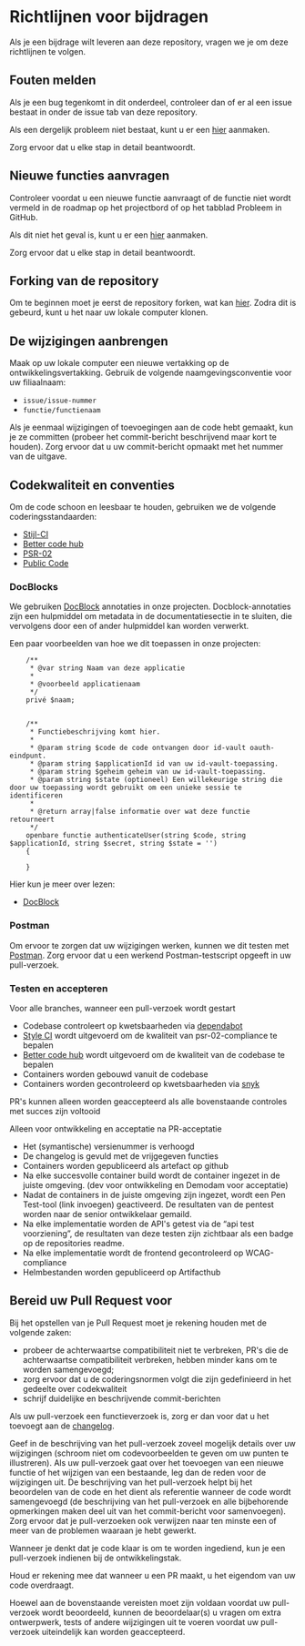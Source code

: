 # Richtlijnen voor bijdragen

Als je een bijdrage wilt leveren aan deze repository, vragen we je om deze richtlijnen te volgen.

## Fouten melden
Als je een bug tegenkomt in dit onderdeel, controleer dan of er al een issue bestaat in onder de issue tab van deze repository.

Als een dergelijk probleem niet bestaat, kunt u er een [hier](/../../issues/new?assignees=&labels=&template=bug_report.md&title=) aanmaken.

Zorg ervoor dat u elke stap in detail beantwoordt.

## Nieuwe functies aanvragen
Controleer voordat u een nieuwe functie aanvraagt ​​of de functie niet wordt vermeld in de roadmap op het projectbord of op het tabblad Probleem in GitHub.

Als dit niet het geval is, kunt u er een [hier](/../../issues/new?assignees=&labels=&template=feature_request.md&title=) aanmaken.

Zorg ervoor dat u elke stap in detail beantwoordt.

## Forking van de repository
Om te beginnen moet je eerst de repository forken, wat kan [hier](/../../fork).
Zodra dit is gebeurd, kunt u het naar uw lokale computer klonen.

## De wijzigingen aanbrengen
Maak op uw lokale computer een nieuwe vertakking op de ontwikkelingsvertakking.
Gebruik de volgende naamgevingsconventie voor uw filiaalnaam:
- `issue/issue-nummer`
- `functie/functienaam`

Als je eenmaal wijzigingen of toevoegingen aan de code hebt gemaakt, kun je ze committen (probeer het commit-bericht beschrijvend maar kort te houden).
Zorg ervoor dat u uw commit-bericht opmaakt met het nummer van de uitgave.

## Codekwaliteit en conventies
Om de code schoon en leesbaar te houden, gebruiken we de volgende coderingsstandaarden:
- [Stijl-CI](https://styleci.io/)
- [Better code hub](https://bettercodehub.com/repositories)
- [PSR-02](https://docs.opnsense.org/development/guidelines/psr2.html)
- [Public Code](https://publiccode.net/)

### DocBlocks
We gebruiken [DocBlock](https://en.wikipedia.org/wiki/Docblock) annotaties in onze projecten.
Docblock-annotaties zijn een hulpmiddel om metadata in de documentatiesectie in te sluiten, die vervolgens door een of ander hulpmiddel kan worden verwerkt.

Een paar voorbeelden van hoe we dit toepassen in onze projecten:

```vue'
    /**
     * @var string Naam van deze applicatie
     *
     * @voorbeeld applicatienaam
     */
    privé $naam;


    /**
     * Functiebeschrijving komt hier.
     *
     * @param string $code de code ontvangen door id-vault oauth-eindpunt.
     * @param string $applicationId id van uw id-vault-toepassing.
     * @param string $geheim geheim van uw id-vault-toepassing.
     * @param string $state (optioneel) Een willekeurige string die door uw toepassing wordt gebruikt om een ​​unieke sessie te identificeren
     *
     * @return array|false informatie over wat deze functie retourneert
     */
    openbare functie authenticateUser(string $code, string $applicationId, string $secret, string $state = '')
    {

    }
```

Hier kun je meer over lezen:
- [DocBlock](https://en.wikipedia.org/wiki/Docblock)

### Postman
Om ervoor te zorgen dat uw wijzigingen werken, kunnen we dit testen met [Postman](https://www.postman.com/).
Zorg ervoor dat u een werkend Postman-testscript opgeeft in uw pull-verzoek.

### Testen en accepteren
Voor alle branches, wanneer een pull-verzoek wordt gestart
- Codebase controleert op kwetsbaarheden via [dependabot](https://github.com/dependabot)
- [Style CI](https://styleci.io/) wordt uitgevoerd om de kwaliteit van psr-02-compliance te bepalen
- [Better code hub](https://www.bettercodehub.com/) wordt uitgevoerd om de kwaliteit van de codebase te bepalen
- Containers worden gebouwd vanuit de codebase
- Containers worden gecontroleerd op kwetsbaarheden via [snyk](https://snyk.io/)

PR's kunnen alleen worden geaccepteerd als alle bovenstaande controles met succes zijn voltooid

Alleen voor ontwikkeling en acceptatie na PR-acceptatie
- Het (symantische) versienummer is verhoogd
- De changelog is gevuld met de vrijgegeven functies
- Containers worden gepubliceerd als artefact op github
- Na elke succesvolle container build wordt de container ingezet in de juiste omgeving. (dev voor ontwikkeling en Demodam voor acceptatie)
- Nadat de containers in de juiste omgeving zijn ingezet, wordt een Pen Test-tool (link invoegen) geactiveerd. De resultaten van de pentest worden naar de senior ontwikkelaar gemaild.
- Na elke implementatie worden de API's getest via de “api test voorziening”, de resultaten van deze testen zijn zichtbaar als een badge op de repositories readme.
- Na elke implementatie wordt de frontend gecontroleerd op WCAG-compliance
- Helmbestanden worden gepubliceerd op Artifacthub


## Bereid uw Pull Request voor

Bij het opstellen van je Pull Request moet je rekening houden met de volgende zaken:
- probeer de achterwaartse compatibiliteit niet te verbreken, PR's die de achterwaartse compatibiliteit verbreken, hebben minder kans om te worden samengevoegd;
- zorg ervoor dat u de coderingsnormen volgt die zijn gedefinieerd in het gedeelte over codekwaliteit
- schrijf duidelijke en beschrijvende commit-berichten

Als uw pull-verzoek een functieverzoek is, zorg er dan voor dat u het toevoegt aan de [changelog](CHANGELOG.md).

Geef in de beschrijving van het pull-verzoek zoveel mogelijk details over uw wijzigingen (schroom niet om codevoorbeelden te geven om uw punten te illustreren). Als uw pull-verzoek gaat over het toevoegen van een nieuwe functie of het wijzigen van een bestaande, leg dan de reden voor de wijzigingen uit. De beschrijving van het pull-verzoek helpt bij het beoordelen van de code en het dient als referentie wanneer de code wordt samengevoegd (de beschrijving van het pull-verzoek en alle bijbehorende opmerkingen maken deel uit van het commit-bericht voor samenvoegen).
Zorg ervoor dat je pull-verzoeken ook verwijzen naar ten minste een of meer van de problemen waaraan je hebt gewerkt.

Wanneer je denkt dat je code klaar is om te worden ingediend, kun je een pull-verzoek indienen bij de ontwikkelingstak.

Houd er rekening mee dat wanneer u een PR maakt, u het eigendom van uw code overdraagt.

Hoewel aan de bovenstaande vereisten moet zijn voldaan voordat uw pull-verzoek wordt beoordeeld, kunnen de beoordelaar(s) u vragen om extra ontwerpwerk, tests of andere wijzigingen uit te voeren voordat uw pull-verzoek uiteindelijk kan worden geaccepteerd.
